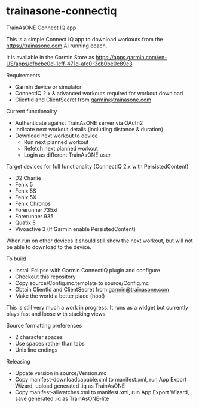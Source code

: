 # trainasone-connectiq
TrainAsONE Connect IQ app

This is a simple Connect IQ app to download workouts from the
https://trainasone.com AI running coach.

It is available in the Garmin Store as
https://apps.garmin.com/en-US/apps/dfbebe0d-1cff-471d-afc0-3cb0be0c89c3

Requirements
- Garmin device or simulator
- ConnectIQ 2.x & advanced workouts required for workout download
- ClientId and ClientSecret from garmin@trainasone.com

Current functionality
- Authenticate against TrainAsONE server via OAuth2
- Indicate next workout details (including distance & duration)
- Download next workout to device
  - Run next planned workout
  - Refetch next planned workout
  - Login as different TrainAsONE user

Target devices for full functionality (ConnectIQ 2.x with PersistedContent)
- D2 Charlie
- Fenix 5
- Fenix 5S
- Fenix 5X
- Fenix Chronos
- Forerunner 735xt
- Forerunner 935
- Quatix 5
- Vivoactive 3 (If Garmin enable PersistedContent)

When run on other devices it should still show the next workout, but
will not be able to download to the device.

To build
- Install Eclipse with Garmin ConnectIQ plugin and configure
- Checkout this repository
- Copy source/Config.mc.template to source/Config.mc
- Obtain ClientId and ClientSecret from garmin@trainasone.com
- Make the world a better place (hoo!)

This is still very much a work in progress. It runs as a widget but
currently plays fast and loose with stacking views.

Source formatting preferences
- 2 character spaces
- Use spaces rather than tabs
- Unix line endings

Releasing
- Update version in source/Version.mc
- Copy manifest-downloadcapable.xml to manifest.xml, run App Export Wizard, upload generated .iq as TrainAsONE
- Copy manifest-allwatches.xml to manifest.xml, run App Export Wizard, save generated .iq as TrainAsONE-lite

